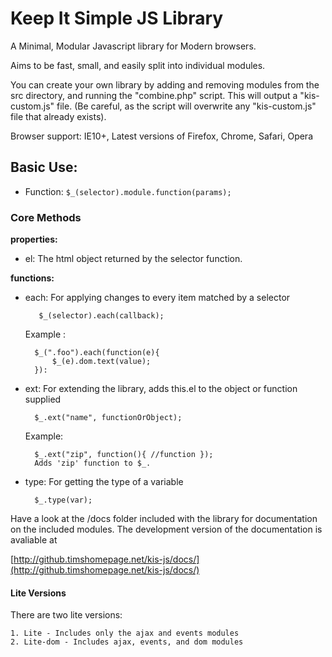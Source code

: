 # Keep It Simple JS Library #

A Minimal, Modular Javascript library for Modern browsers.

Aims to be fast, small, and easily split into individual modules.

You can create your own library by adding and removing modules from the
src directory, and running the "combine.php" script. This will output a
"kis-custom.js" file. (Be careful, as the script will overwrite any "kis-custom.js"
file that already exists).

Browser support: IE10+, Latest versions of Firefox, Chrome, Safari, Opera

## Basic Use: ##

* Function:	`$_(selector).module.function(params);`

### Core Methods  ###

**properties:**

* el: The html object returned by the selector function.

**functions:**

* each: For applying changes to every item matched by a selector

		 $_(selector).each(callback);

	Example :

        $_(".foo").each(function(e){
			$_(e).dom.text(value);
		}):

* ext: For extending the library, adds this.el to the object or function supplied


    	$_.ext("name", functionOrObject);


	Example:

		$_.ext("zip", function(){ //function });
		Adds 'zip' function to $_.

* type: For getting the type of a variable

		$_.type(var);


Have a look at the /docs folder included with the library for documentation on the included modules. The development version of the documentation is avaliable at

[http://github.timshomepage.net/kis-js/docs/](http://github.timshomepage.net/kis-js/docs/)

#### Lite Versions ####

There are two lite versions:

	1. Lite - Includes only the ajax and events modules
	2. Lite-dom - Includes ajax, events, and dom modules







